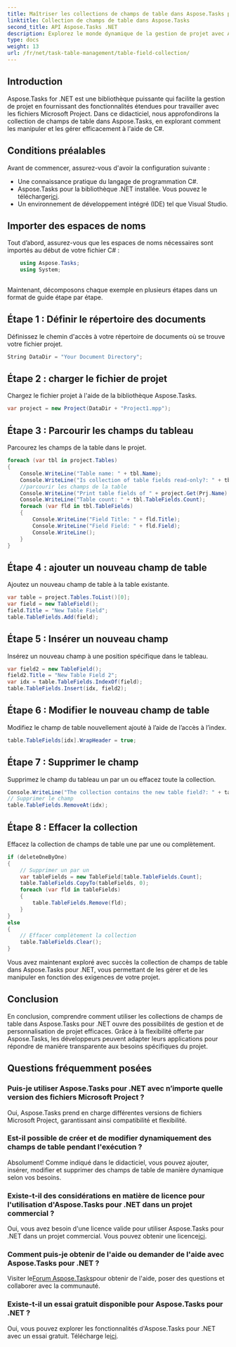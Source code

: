 ```yaml
---
title: Maîtriser les collections de champs de table dans Aspose.Tasks pour .NET
linktitle: Collection de champs de table dans Aspose.Tasks
second_title: API Aspose.Tasks .NET
description: Explorez le monde dynamique de la gestion de projet avec Aspose.Tasks pour .NET. Apprenez à manipuler les collections de champs de table pour une expérience de projet personnalisée.
type: docs
weight: 13
url: /fr/net/task-table-management/table-field-collection/
---
```

## Introduction
Aspose.Tasks for .NET est une bibliothèque puissante qui facilite la gestion de projet en fournissant des fonctionnalités étendues pour travailler avec les fichiers Microsoft Project. Dans ce didacticiel, nous approfondirons la collection de champs de table dans Aspose.Tasks, en explorant comment les manipuler et les gérer efficacement à l'aide de C#.
## Conditions préalables
Avant de commencer, assurez-vous d'avoir la configuration suivante :
- Une connaissance pratique du langage de programmation C#.
-  Aspose.Tasks pour la bibliothèque .NET installée. Vous pouvez le télécharger[ici](https://releases.aspose.com/tasks/net/).
- Un environnement de développement intégré (IDE) tel que Visual Studio.
## Importer des espaces de noms
Tout d’abord, assurez-vous que les espaces de noms nécessaires sont importés au début de votre fichier C# :
```csharp
    using Aspose.Tasks;
    using System;
    
```
Maintenant, décomposons chaque exemple en plusieurs étapes dans un format de guide étape par étape.
## Étape 1 : Définir le répertoire des documents
Définissez le chemin d'accès à votre répertoire de documents où se trouve votre fichier projet.
```csharp
String DataDir = "Your Document Directory";
```
## Étape 2 : charger le fichier de projet
Chargez le fichier projet à l'aide de la bibliothèque Aspose.Tasks.
```csharp
var project = new Project(DataDir + "Project1.mpp");
```
## Étape 3 : Parcourir les champs du tableau
Parcourez les champs de la table dans le projet.
```csharp
foreach (var tbl in project.Tables)
{
    Console.WriteLine("Table name: " + tbl.Name);
    Console.WriteLine("Is collection of table fields read-only?: " + tbl.TableFields.IsReadOnly);
    //parcourir les champs de la table
    Console.WriteLine("Print table fields of " + project.Get(Prj.Name) + " project.");
    Console.WriteLine("Table count: " + tbl.TableFields.Count);
    foreach (var fld in tbl.TableFields)
    {
        Console.WriteLine("Field Title: " + fld.Title);
        Console.WriteLine("Field Field: " + fld.Field);
        Console.WriteLine();
    }
}
```
## Étape 4 : ajouter un nouveau champ de table
Ajoutez un nouveau champ de table à la table existante.
```csharp
var table = project.Tables.ToList()[0];
var field = new TableField();
field.Title = "New Table Field";
table.TableFields.Add(field);
```
## Étape 5 : Insérer un nouveau champ
Insérez un nouveau champ à une position spécifique dans le tableau.
```csharp
var field2 = new TableField();
field2.Title = "New Table Field 2";
var idx = table.TableFields.IndexOf(field);
table.TableFields.Insert(idx, field2);
```
## Étape 6 : Modifier le nouveau champ de table
Modifiez le champ de table nouvellement ajouté à l’aide de l’accès à l’index.
```csharp
table.TableFields[idx].WrapHeader = true;
```
## Étape 7 : Supprimer le champ
Supprimez le champ du tableau un par un ou effacez toute la collection.
```csharp
Console.WriteLine("The collection contains the new table field?: " + table.TableFields.Contains(field));
// Supprimer le champ
table.TableFields.RemoveAt(idx);
```
## Étape 8 : Effacer la collection
Effacez la collection de champs de table une par une ou complètement.
```csharp
if (deleteOneByOne)
{
    // Supprimer un par un
    var tableFields = new TableField[table.TableFields.Count];
    table.TableFields.CopyTo(tableFields, 0);
    foreach (var fld in tableFields)
    {
        table.TableFields.Remove(fld);
    }
}
else
{
    // Effacer complètement la collection
    table.TableFields.Clear();
}
```
Vous avez maintenant exploré avec succès la collection de champs de table dans Aspose.Tasks pour .NET, vous permettant de les gérer et de les manipuler en fonction des exigences de votre projet.
## Conclusion
En conclusion, comprendre comment utiliser les collections de champs de table dans Aspose.Tasks pour .NET ouvre des possibilités de gestion et de personnalisation de projet efficaces. Grâce à la flexibilité offerte par Aspose.Tasks, les développeurs peuvent adapter leurs applications pour répondre de manière transparente aux besoins spécifiques du projet.
## Questions fréquemment posées
### Puis-je utiliser Aspose.Tasks pour .NET avec n’importe quelle version des fichiers Microsoft Project ?
Oui, Aspose.Tasks prend en charge différentes versions de fichiers Microsoft Project, garantissant ainsi compatibilité et flexibilité.
### Est-il possible de créer et de modifier dynamiquement des champs de table pendant l'exécution ?
Absolument! Comme indiqué dans le didacticiel, vous pouvez ajouter, insérer, modifier et supprimer des champs de table de manière dynamique selon vos besoins.
### Existe-t-il des considérations en matière de licence pour l'utilisation d'Aspose.Tasks pour .NET dans un projet commercial ?
 Oui, vous avez besoin d'une licence valide pour utiliser Aspose.Tasks pour .NET dans un projet commercial. Vous pouvez obtenir une licence[ici](https://purchase.aspose.com/buy).
### Comment puis-je obtenir de l'aide ou demander de l'aide avec Aspose.Tasks pour .NET ?
 Visiter le[Forum Aspose.Tasks](https://forum.aspose.com/c/tasks/15)pour obtenir de l'aide, poser des questions et collaborer avec la communauté.
### Existe-t-il un essai gratuit disponible pour Aspose.Tasks pour .NET ?
 Oui, vous pouvez explorer les fonctionnalités d'Aspose.Tasks pour .NET avec un essai gratuit. Télécharge le[ici](https://releases.aspose.com/).